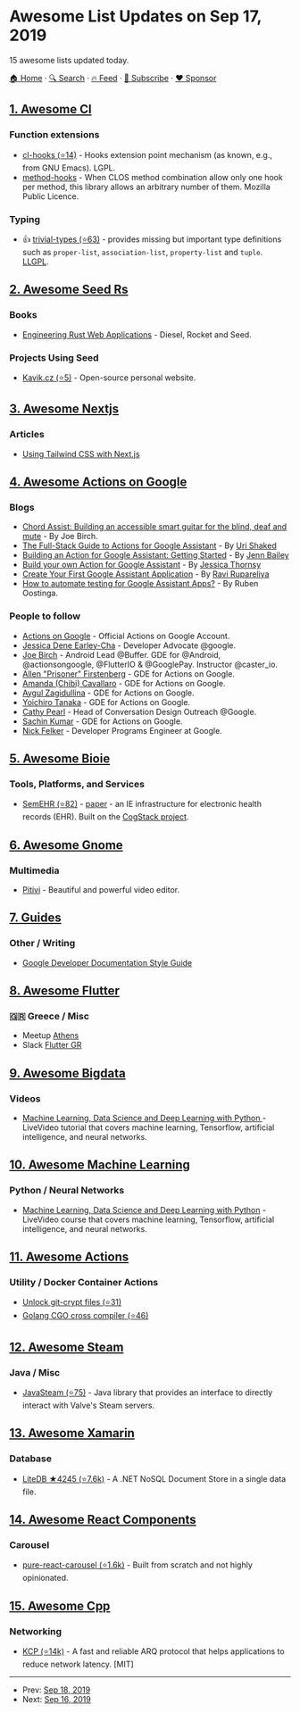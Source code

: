# Awesome List Updates on Sep 17, 2019

15 awesome lists updated today.

[🏠 Home](/README.md) · [🔍 Search](https://www.trackawesomelist.com/search/) · [🔥 Feed](https://www.trackawesomelist.com/rss.xml) · [📮 Subscribe](https://trackawesomelist.us17.list-manage.com/subscribe?u=d2f0117aa829c83a63ec63c2f&id=36a103854c) · [❤️  Sponsor](https://github.com/sponsors/theowenyoung)



## [1. Awesome Cl](/content/CodyReichert/awesome-cl/README.md)

### Function extensions

*   [cl-hooks (⭐14)](https://github.com/scymtym/architecture.hooks/) - Hooks extension point mechanism (as known, e.g., from GNU Emacs). LGPL.
*   [method-hooks](https://gitlab.com/Gnuxie/method-hooks) - When CLOS method combination allow only one hook per method, this library allows an arbitrary number of them. Mozilla Public Licence.

### Typing

*   👍 [trivial-types (⭐63)](https://github.com/m2ym/trivial-types) - provides missing but important type definitions such as `proper-list`, `association-list`, `property-list` and `tuple`. [LLGPL](http://opensource.franz.com/preamble.html).

## [2. Awesome Seed Rs](/content/seed-rs/awesome-seed-rs/README.md)

### Books

*   [Engineering Rust Web Applications](https://erwabook.com/) - Diesel, Rocket and Seed.

### Projects Using Seed

*   [Kavik.cz (⭐5)](https://github.com/MartinKavik/kavik.cz) - Open-source personal website.

## [3. Awesome Nextjs](/content/unicodeveloper/awesome-nextjs/README.md)

### Articles

*   [Using Tailwind CSS with Next.js](https://statickit.com/guides/next-js-tailwind)

## [4. Awesome Actions on Google](/content/ravirupareliya/awesome-actions-on-google/README.md)

### Blogs

*   [Chord Assist: Building an accessible smart guitar for the blind, deaf and mute](https://medium.com/google-developer-experts/chord-assist-building-an-accessible-smart-guitar-for-the-mute-deaf-and-blind-4f81669ab663) - By Joe Birch.
*   [The Full-Stack Guide to Actions for Google Assistant](https://medium.com/google-developer-experts/the-full-stack-guide-to-actions-for-google-assistant-e1765edd075b) - By [Uri Shaked](https://twitter.com/UriShaked)
*   [Building an Action for Google Assistant: Getting Started](https://www.raywenderlich.com/1217997-building-an-action-for-google-assistant-getting-started) - By [Jenn Bailey](https://www.raywenderlich.com/u/invisigothcodegirl)
*   [Build your own Action for Google Assistant](https://www.androidauthority.com/how-to-build-google-assistant-actions-877154/) - By [Jessica Thornsy](https://www.androidauthority.com/author/jessicathornsby/)
*   [Create Your First Google Assistant Application](https://android.jlelse.eu/create-your-first-google-assitant-application-9a51cea37728) - By [Ravi Rupareliya](https://twitter.com/ravi_rupareliya)
*   [How to automate testing for Google Assistant Apps?](https://xebia.com/blog/how-to-automate-testing-for-google-assistant-apps/) - By Ruben Oostinga.

### People to follow

*   [Actions on Google](https://twitter.com/actionsongoogle) - Official Actions on Google Account.
*   [Jessica Dene Earley-Cha](https://twitter.com/chatasweetie) - Developer Advocate @google.
*   [Joe Birch](https://twitter.com/hitherejoe) - Android Lead @Buffer. GDE for @Android, @actionsongoogle, @FlutterIO & @GooglePay. Instructor @caster\_io.
*   [Allen "Prisoner" Firstenberg](https://twitter.com/afirstenberg) - GDE for Actions on Google.
*   [Amanda (Chibi) Cavallaro](https://twitter.com/chibichibibr) -  GDE for Actions on Google.
*   [Aygul Zagidullina](https://twitter.com/aygul) -  GDE for Actions on Google.
*   [Yoichiro Tanaka](https://twitter.com/yoichiro) - GDE for Actions on Google.
*   [Cathy Pearl](https://twitter.com/cpearl42) - Head of Conversation Design Outreach @Google.
*   [Sachin Kumar](https://twitter.com/sachin_atk) - GDE for Actions on Google.
*   [Nick Felker](https://twitter.com/handnf) - Developer Programs Engineer at Google.

## [5. Awesome Bioie](/content/caufieldjh/awesome-bioie/README.md)

### Tools, Platforms, and Services

*   [SemEHR (⭐82)](https://github.com/CogStack/CogStack-SemEHR) - [paper](https://www.ncbi.nlm.nih.gov/pmc/articles/PMC6019046/) - an IE infrastructure for electronic health records (EHR). Built on the [CogStack project](https://github.com/CogStack).

## [6. Awesome Gnome](/content/Kazhnuz/awesome-gnome/README.md)

### Multimedia

*   [Pitivi](http://www.pitivi.org/) - Beautiful and powerful video editor.

## [7. Guides](/content/NARKOZ/guides/README.md)

### Other / Writing

*   [Google Developer Documentation Style Guide](https://developers.google.com/style/)

## [8. Awesome Flutter](/content/Solido/awesome-flutter/README.md)

### 🇬🇷 Greece / Misc

*   Meetup [Athens](https://www.meetup.com/Athens-Flutter-Group/)
*   Slack [Flutter GR](https://join.slack.com/t/fluttergr/shared_invite/enQtNzQwODM2NzIxOTg0LWFjNWYxYzkyMTdmYWQ4ZWYyMWI2YjcyOTI4YzAzYjY2Nzk3OWNkMTkwZGRjNjRiMGFlNzgyOGRhMmEyZTQ3MmM)

## [9. Awesome Bigdata](/content/newTendermint/awesome-bigdata/README.md)

### Videos

*   [Machine Learning, Data Science and Deep Learning with Python ](https://www.manning.com/livevideo/machine-learning-data-science-and-deep-learning-with-python) - LiveVideo tutorial that covers machine learning, Tensorflow, artificial intelligence, and neural networks.

## [10. Awesome Machine Learning](/content/josephmisiti/awesome-machine-learning/README.md)

### Python / Neural Networks

*   [Machine Learning, Data Science and Deep Learning with Python](https://www.manning.com/livevideo/machine-learning-data-science-and-deep-learning-with-python) - LiveVideo course that covers machine learning, Tensorflow, artificial intelligence, and neural networks.

## [11. Awesome Actions](/content/sdras/awesome-actions/README.md)

### Utility / Docker Container Actions

*   [Unlock git-crypt files (⭐31)](https://github.com/sliteteam/github-action-git-crypt-unlock)
*   [Golang CGO cross compiler (⭐46)](https://github.com/crazy-max/ghaction-xgo)

## [12. Awesome Steam](/content/scholtzm/awesome-steam/README.md)

### Java / Misc

*   [JavaSteam (⭐75)](https://github.com/Longi94/JavaSteam) - Java library that provides an interface to directly interact with Valve's Steam servers.

## [13. Awesome Xamarin](/content/XamSome/awesome-xamarin/README.md)

### Database

*   [LiteDB ★4245 (⭐7.6k)](https://github.com/mbdavid/LiteDB) -  A .NET NoSQL Document Store in a single data file.

## [14. Awesome React Components](/content/brillout/awesome-react-components/README.md)

### Carousel

*   [pure-react-carousel (⭐1.6k)](https://github.com/express-labs/pure-react-carousel) - Built from scratch and not highly opinionated.

## [15. Awesome Cpp](/content/fffaraz/awesome-cpp/README.md)

### Networking

*   [KCP (⭐14k)](https://github.com/skywind3000/kcp/blob/master/README.en.md) - A fast and reliable ARQ protocol that helps applications to reduce network latency. \[MIT]

---

- Prev: [Sep 18, 2019](/content/2019/09/18/README.md)
- Next: [Sep 16, 2019](/content/2019/09/16/README.md)